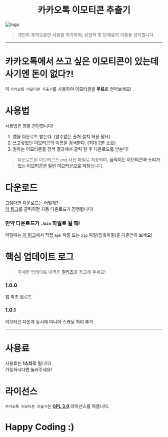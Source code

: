 <h1 align=center>카카오톡 이모티콘 추출기</h1>

![logo](https://github.com/sungbin5304/KakaoEmoticonParser/raw/master/%ED%8C%8C%EB%8C%95%EC%9D%B4.png)

> 개인의 목적으로만 사용을 허가하며, 상업적 및 단체로의 이용을 금지합니다.

-----

# 카카오톡에서 쓰고 싶은 이모티콘이 있는데 사기엔 돈이 없다?!
이 `카카오톡 이모티콘 추출기`를 사용하여 이모티콘을 **무료**로 얻어보세요!

# 사용법
사용법은 정말 간단합니다!
1. 앱을 다운로드 받는다. (알수없는 출처 설치 허용 필요)
2. 쓰고싶었던 이모티콘의 이름을 검색한다. (최대 2분 소요)
3. 원하는 이모티콘을 검색 결과에서 클릭 한 후 다운로드를 받는다!
> 다운로드된 이모티콘은 `png` 사진 파일로 저장되며, **움직이는 이모티콘과 소리가 있는 이모티콘은 일반 이모티콘으로 저장**됩니다.

# 다운로드
그렇다면 다운로드는 어떻게?<br/>
[이 링크](https://github.com/sungbin5304/KakaoEmoticonParser/raw/master/v1.0.1%20-%20alpha(12)-release.apk)를 클릭하면 자동 다운로드가 진행됩니다!

### 만약 다운로드가 `.bin` 파일로 될 때!
이럴때는 [이 링크](https://github.com/sungbin5304/KakaoEmoticonParser/releases/tag/1.0.1)에서 직접 `apk` 파일 또는 `zip` 파일(압축파일)을 다운받아 보세요!

# 핵심 업데이트 로그
> 자세한 업데이트 내역은 [릴리즈](https://github.com/sungbin5304/KakaoEmoticonParser/releases)를 참고해 주세요!

### 1.0.0
앱 최초 업로드

### 1.0.1
이모티콘 다운과 동시에 미니어 스캐닝 처리 추가

----

# 사용료
사용료는 **1스타**로 됩니다!<br/>
가능하시다면 눌러주세요!

# 라이선스
`카카오톡 이모티콘 추출기`는 [**GPL 3.0**](https://github.com/sungbin5304/KakaoEmoticonParser/blob/master/LICENSE) 라이선스를 따릅니다.

# Happy Coding :)
